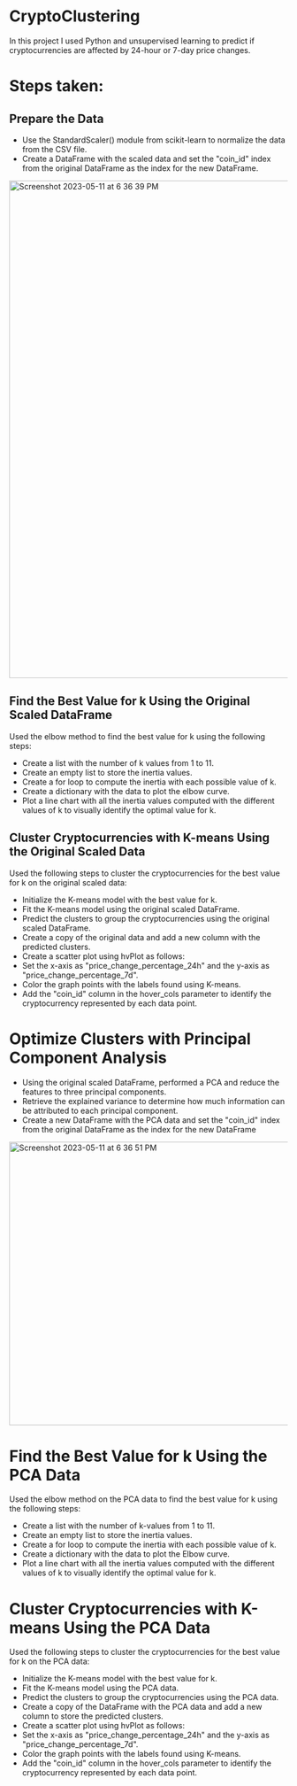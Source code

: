 # CryptoClustering

In this project I used Python and unsupervised learning to predict if cryptocurrencies are affected by 24-hour or 7-day price changes.

# Steps taken: 

## Prepare the Data
- Use the StandardScaler() module from scikit-learn to normalize the data from the CSV file.
- Create a DataFrame with the scaled data and set the "coin_id" index from the original DataFrame as the index for the new DataFrame.

<img width="899" alt="Screenshot 2023-05-11 at 6 36 39 PM" src="https://github.com/michelleowino/CryptoClustering/assets/119654958/2fb5dc70-e957-431a-95ce-7b1251bd962b">

## Find the Best Value for k Using the Original Scaled DataFrame
Used the elbow method to find the best value for k using the following steps:

  - Create a list with the number of k values from 1 to 11.
  - Create an empty list to store the inertia values.
  - Create a for loop to compute the inertia with each possible value of k.
  - Create a dictionary with the data to plot the elbow curve.
  - Plot a line chart with all the inertia values computed with the different values of k to visually identify the optimal value for k.

## Cluster Cryptocurrencies with K-means Using the Original Scaled Data
Used the following steps to cluster the cryptocurrencies for the best value for k on the original scaled data:

  - Initialize the K-means model with the best value for k.
  - Fit the K-means model using the original scaled DataFrame.
  - Predict the clusters to group the cryptocurrencies using the original scaled DataFrame.
  - Create a copy of the original data and add a new column with the predicted clusters.
  - Create a scatter plot using hvPlot as follows:
  - Set the x-axis as "price_change_percentage_24h" and the y-axis as "price_change_percentage_7d".
  - Color the graph points with the labels found using K-means.
  - Add the "coin_id" column in the hover_cols parameter to identify the cryptocurrency represented by each data point.

# Optimize Clusters with Principal Component Analysis
  - Using the original scaled DataFrame, performed a PCA and reduce the features to three principal components.
  - Retrieve the explained variance to determine how much information can be attributed to each principal component.
  - Create a new DataFrame with the PCA data and set the "coin_id" index from the original DataFrame as the index for the new DataFrame

<img width="512" alt="Screenshot 2023-05-11 at 6 36 51 PM" src="https://github.com/michelleowino/CryptoClustering/assets/119654958/7b107b89-2098-4474-b554-01e3d5f527e8">

# Find the Best Value for k Using the PCA Data
Used the elbow method on the PCA data to find the best value for k using the following steps:
  - Create a list with the number of k-values from 1 to 11.
  - Create an empty list to store the inertia values.
  - Create a for loop to compute the inertia with each possible value of k.
  - Create a dictionary with the data to plot the Elbow curve.
  - Plot a line chart with all the inertia values computed with the different values of k to visually identify the optimal value for k.

# Cluster Cryptocurrencies with K-means Using the PCA Data
Used the following steps to cluster the cryptocurrencies for the best value for k on the PCA data:
  - Initialize the K-means model with the best value for k.
  - Fit the K-means model using the PCA data.
  - Predict the clusters to group the cryptocurrencies using the PCA data.
  - Create a copy of the DataFrame with the PCA data and add a new column to store the predicted clusters.
  - Create a scatter plot using hvPlot as follows:
  - Set the x-axis as "price_change_percentage_24h" and the y-axis as "price_change_percentage_7d".
  - Color the graph points with the labels found using K-means.
  - Add the "coin_id" column in the hover_cols parameter to identify the cryptocurrency represented by each data point.
